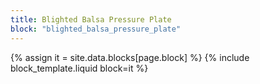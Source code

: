 ```yaml
---
title: Blighted Balsa Pressure Plate
block: "blighted_balsa_pressure_plate"
---
```


{% assign it = site.data.blocks[page.block] %}
{% include block_template.liquid block=it %}

